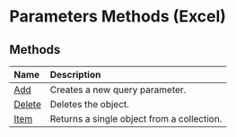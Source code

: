 
# Parameters Methods (Excel)

## Methods



|**Name**|**Description**|
|:-----|:-----|
|[Add](043276ed-4af7-3b7a-dbfb-549489d3a127.md)|Creates a new query parameter.|
|[Delete](0e708f81-6d82-3af5-2cde-fa8c924611f8.md)|Deletes the object.|
|[Item](66db6a11-b0e3-4417-0589-b0085f67c77a.md)|Returns a single object from a collection.|

